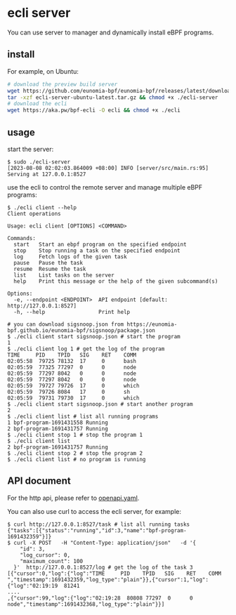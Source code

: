# ecli server

You can use server to manager and dynamically install eBPF programs.

## install

For example, on Ubuntu:

```sh
# download the preview build server
wget https://github.com/eunomia-bpf/eunomia-bpf/releases/latest/download/ecli-server-ubuntu-latest.tar.gz
tar -xzf ecli-server-ubuntu-latest.tar.gz && chmod +x ./ecli-server
# download the ecli
wget https://aka.pw/bpf-ecli -O ecli && chmod +x ./ecli
```

## usage

start the server:

```console
$ sudo ./ecli-server
[2023-08-08 02:02:03.864009 +08:00] INFO [server/src/main.rs:95] Serving at 127.0.0.1:8527
```

use the ecli to control the remote server and manage multiple eBPF programs:

```console
$ ./ecli client --help
Client operations

Usage: ecli client [OPTIONS] <COMMAND>

Commands:
  start   Start an ebpf program on the specified endpoint
  stop    Stop running a task on the specified endpoint
  log     Fetch logs of the given task
  pause   Pause the task
  resume  Resume the task
  list    List tasks on the server
  help    Print this message or the help of the given subcommand(s)

Options:
  -e, --endpoint <ENDPOINT>  API endpoint [default: http://127.0.0.1:8527]
  -h, --help                 Print help

# you can download sigsnoop.json from https://eunomia-bpf.github.io/eunomia-bpf/sigsnoop/package.json
$ ./ecli client start sigsnoop.json # start the program
1
$ ./ecli client log 1 # get the log of the program
TIME     PID    TPID   SIG    RET    COMM   
02:05:58  79725 78132  17     0      bash
02:05:59  77325 77297  0      0      node
02:05:59  77297 8042   0      0      node
02:05:59  77297 8042   0      0      node
02:05:59  79727 79726  17     0      which
02:05:59  79726 8084   17     0      sh
02:05:59  79731 79730  17     0      which
$ ./ecli client start sigsnoop.json # start another program
2
$ ./ecli client list # list all running programs
1 bpf-program-1691431558 Running
2 bpf-program-1691431757 Running
$ ./ecli client stop 1 # stop the program 1
$ ./ecli client list
2 bpf-program-1691431757 Running
$ ./ecli client stop 2 # stop the program 2
$ ./ecli client list # no program is running
```

## API document

For the http api, please refer to [openapi.yaml](../../../ecli/apis.yaml).

You can also use curl to access the ecli server, for example:

```console
$ curl http://127.0.0.1:8527/task # list all running tasks
{"tasks":[{"status":"running","id":3,"name":"bpf-program-1691432359"}]}
$ curl -X POST   -H "Content-Type: application/json"   -d '{
    "id": 3,
    "log_cursor": 0,
    "maximum_count": 100
  }'  http://127.0.0.1:8527/log # get the log of the task 3
[{"cursor":0,"log":{"log":"TIME     PID    TPID   SIG    RET    COMM   ","timestamp":1691432359,"log_type":"plain"}},{"cursor":1,"log":{"log":"02:19:19  81241 
....
,{"cursor":99,"log":{"log":"02:19:28  80808 77297  0      0      node","timestamp":1691432368,"log_type":"plain"}}]
```
